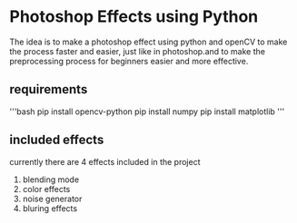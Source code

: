 <!--write a readme about memic the photoshop effects using python-->
# Photoshop Effects using Python

The idea is to make a photoshop effect using python and openCV to make the process faster and easier, just like in photoshop.and to make the preprocessing process for beginners easier and more effective.

## requirements
'''bash
pip install opencv-python
pip install numpy
pip install matplotlib
'''

## included effects
currently there are 4 effects included in the project
1. blending mode
2. color effects
3. noise generator
4. bluring effects